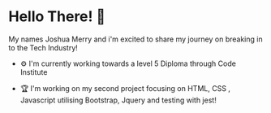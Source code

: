 # Hello There! 🖖

My names Joshua Merry and i'm excited to share my journey on breaking in to the Tech Industry! 
- ⚙ I'm currently working towards a level 5 Diploma through Code Institute 

- 🏆 I'm working on my second project focusing on HTML, CSS , Javascript utilising Bootstrap, Jquery and testing with jest! 


